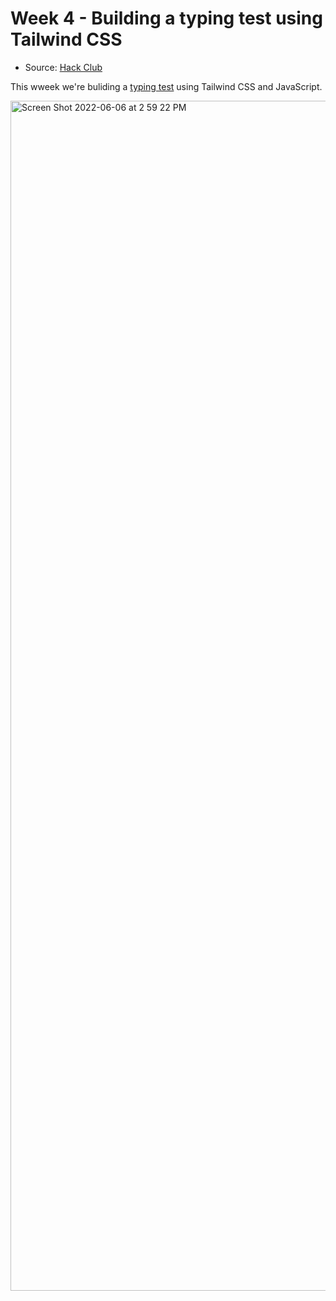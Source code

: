 # Week 4 - Building a typing test using Tailwind CSS

- Source: [Hack Club](https://workshops.hackclub.com/javascript_typing_test/)

This wweek we're buliding a [typing test](https://ganning127.github.io/ncssm-web-dev-forum/week-4/class/) using Tailwind CSS and JavaScript.

<img width="1904" alt="Screen Shot 2022-06-06 at 2 59 22 PM" src="https://user-images.githubusercontent.com/62436772/172228694-0f390ff3-500b-414f-94d2-bcf3e9f5b22d.png">
